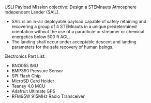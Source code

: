 USLI Payload Mission objective: Design a STEMnauts Atmosphere Independent Lander (SAIL). 
- SAIL is an in-air deployable payload capable of safely retaining and recovering a group of 4 STEMnauts in a unique predetermined orientation without the use of a parachute or streamer or chemical energetics below 500 ft AGL. 
- The landing shall occur under acceptable descent and landing parameters for the safe recovery of human beings.

Electronics Part List:
- BNO055 IMU
- BMP390 Pressure Sensor
- SPI Flash Chip
- MicroSD Card Holder
- Teensy 4.0 MCU
- Adafruit Ultimate GPS
- RFM95W 915MHz Radio Transceiver
